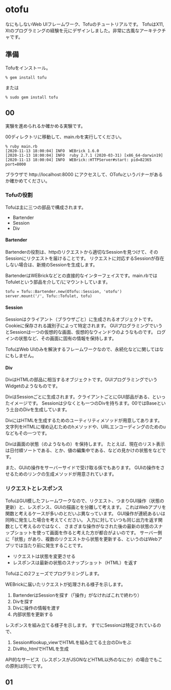 # otofu

なにもしないWeb UIフレームワーク、Tofuのチュートリアルです。
TofuはX11, Xtのプログラミングの経験を元にデザインしました。非常に古風なアーキテクチャです。

## 準備

Tofuをインストール。

```
% gem install tofu
```

または

```
% sudo gem install tofu
```

## 00

実験を進められるか確かめる実験です。

00ディレクトリに移動して、main.rbを実行してください。

```
% ruby main.rb
[2020-11-13 18:00:04] INFO  WEBrick 1.6.0
[2020-11-13 18:00:04] INFO  ruby 2.7.1 (2020-03-31) [x86_64-darwin19]
[2020-11-13 18:00:04] INFO  WEBrick::HTTPServer#start: pid=82365 port=8000
```

ブラウザで http://localhost:8000 にアクセスして、OTofuというバナーがあるか確かめてください。

### Tofuの役割

Tofuは主に三つの部品で構成されます。

- Bartender
- Session
- Div

#### Bartender

Bartenderの役割は、httpのリクエストから適切なSessionを見つけて、そのSessionにリクエストを届けることです。
リクエストに対応するSessionが存在しない場合は、新規のSessionを生成します。

BartenderはWEBrickなどとの直接的なインターフェイスです。main.rbではTofuletという部品を介して/にマウントしています。

```
tofu = Tofu::Bartender.new(OTofu::Session, 'otofu')
server.mount('/', Tofu::Tofulet, tofu)
```

#### Session

Sessionはクライアント（ブラウザごと）に生成されるオブジェクトです。Cookieに保存される識別子によって特定されます。
GUIプログラミングでいうとSessionは一つの仮想的な画面、仮想的なウィンドウのようなものです。
ログインの状態など、その画面に固有の情報を保持します。

TofuはWeb UIのみを解決するフレームワークなので、永続化などに関してはなにもしません。

#### Div

DivはHTMLの部品に相当するオブジェクトです。GUIプログラミングでいうWidgetのようなものです。

DivはSessionごとに生成されます。クライアントごとにGUI部品がある、といったイメージです。
Sessionは少なくとも一つのDivを持ちます。00ではBaseという土台のDivを生成しています。

DivにはHTMLを生成するためのユーティリティメソッドが用意してあります。
文字列をHTMLに埋め込むためのhメソッドや、URLエンコーディングのためのuなどもその一つです。

Divは画面の状態（のようなもの）を保持します。
たとえば、現在のリスト表示は日付順ソートである、とか、値の編集中である、などの見かけの状態をなどです。

また、GUIの操作をサーバーサイドで受け取る係でもあります。
GUIの操作をさせるためのリンクの生成メソッドが用意されています。

### リクエストとレスポンス

TofuはGUI模したフレームワークなので、リクエスト、つまりGUI操作（状態の更新）と、レスポンス、GUIの描画とを分離して考えます。
これはWebアプリを関数と考えるケースが多いのとだいぶ異なっています。
GUI操作が連続あるいは同時に発生した場合を考えてください。
入力に対していつも同じ出力を返す関数として考えるのではなく、
さまざまな操作がなされた後の最新の状態のスナップショットを使って画面を作ると考えた方が都合がよいのです。
サーバー側に「状態」があり、複数のリクエストから状態を更新する、というのはWebアプリでは当たり前に発生することです。

- リクエストは状態を変更させる
- レスポンスは最新の状態のスナップショット（HTML）を返す

Tofuはこの2フェーズでプログラミングします。

WEBrickに届いたリクエストが処理される様子を示します。

1. BartenderはSessionを探す（「操作」がなければこれで終わり）
2. Divを探す
3. Divに操作の情報を渡す
4. 内部状態を更新する

レスポンスを組み立てる様子を示します。
すでにSessionは特定されているので、

1. Session#lookup_viewでHTMLを組み立てる土台のDivをぶ
2. Div#to_htmlでHTMLを生成

API的なサービス（レスポンスがJSONなどHTML以外のなにか）の場合でもこの原則は同じです。


## 01


